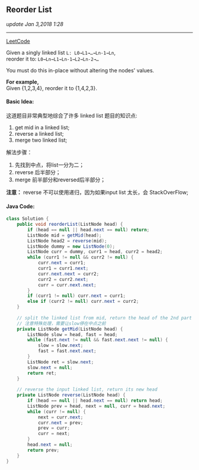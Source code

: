 ## Reorder List
_update Jan 3,2018 1:28_

---
[LeetCode](https://leetcode.com/problems/reorder-list/description/)


Given a singly linked list `L: L0→L1→…→Ln-1→Ln`,   
reorder it to: `L0→Ln→L1→Ln-1→L2→Ln-2→…`  

You must do this in-place without altering the nodes' values.

**For example,**  
Given {1,2,3,4}, reorder it to {1,4,2,3}.

#### Basic  Idea:
这道题目非常典型地综合了许多 linked list 题目的知识点:

1.  get mid in a linked list;
2.  reverse a linked list;
3.  merge two linked list;

解法步骤：  

1.  先找到中点，将list一分为二；
2.  reverse 后半部分；
3.  merge 前半部分和reversed后半部分；

**注意：** reverse 不可以使用递归，因为如果input list 太长，会 StackOverFlow;

#### Java Code:
```java
class Solution {
    public void reorderList(ListNode head) {
        if (head == null || head.next == null) return;
        ListNode mid = getMid(head);
        ListNode head2 = reverse(mid);
        ListNode dummy = new ListNode(0);
        ListNode curr = dummy, curr1 = head, curr2 = head2;
        while (curr1 != null && curr2 != null) {
            curr.next = curr1;
            curr1 = curr1.next;
            curr.next.next = curr2;
            curr2 = curr2.next;
            curr = curr.next.next;
        }
        if (curr1 != null) curr.next = curr1;
        else if (curr2 != null) curr.next = curr2;
    }
    
    // split the linked list from mid, return the head of the 2nd part
    // 注意特殊处理，需要让slow停在中点之前
    private ListNode getMid(ListNode head) {
        ListNode slow = head, fast = head;
        while (fast.next != null && fast.next.next != null) {
            slow = slow.next;
            fast = fast.next.next;
        }
        ListNode ret = slow.next;
        slow.next = null;
        return ret;
    }
    
    // reverse the input linked list, return its new head
    private ListNode reverse(ListNode head) {
        if (head == null || head.next == null) return head;
        ListNode prev = head, next = null, curr = head.next;
        while (curr != null) {
            next = curr.next;
            curr.next = prev;
            prev = curr;
            curr = next;
        }
        head.next = null;
        return prev;
    }
}
```